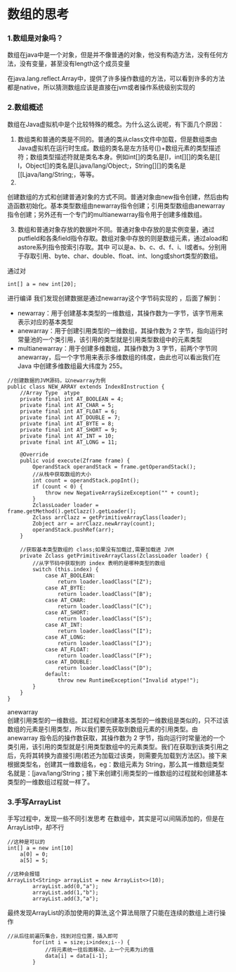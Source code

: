# 数组的思考

### 1.数组是对象吗？

数组在java中是一个对象，但是并不像普通的对象，他没有构造方法，没有任何方法，没有变量，甚至没有length这个成员变量

在java.lang.reflect.Array中，提供了许多操作数组的方法，可以看到许多的方法都是native，所以猜测数组应该是直接在jvm或者操作系统级别实现的

### 2.数组概述

数组在Java虚拟机中是个比较特殊的概念。为什么这么说呢，有下面几个原因：

1. 数组类和普通的类是不同的。普通的类从class文件中加载，但是数组类由Java虚拟机在运行时生成。数组的类名是左方括号([)+数组元素的类型描述符；数组类型描述符就是类名本身。例如int[]的类名是[I，int[][]的类名是[[
   I，Object[]的类名是[Ljava/lang/Object;，String[][]的类名是[[Ljava/lang/String;，等等。
2.

创建数组的方式和创建普通对象的方式不同。普通对象由new指令创建，然后由构造函数初始化。基本类型数组由newarray指令创建；引用类型数组由anewarray指令创建；另外还有一个专门的multianewarray指令用于创建多维数组。

3. 数组和普通对象存放的数据叶不同。普通对象中存放的是实例变量，通过putfield和各条field指令存取。数组对象中存放的则是数组元素，通过<t>aload和<t>astore系列指令按索引存取。其中<t>
   可以是a、b、c、d、f、i、l或者s。分别用于存取引用、byte、char、double、float、int、long或short类型的数组。

通过对

```aidl
int[] a = new int[20];
```

进行编译 我们发现创建数据是通过newarray这个字节码实现的 ，后面了解到：

- newarray：用于创建基本类型的一维数组，其操作数为一字节，该字节用来表示对应的基本类型
- anewarray：用于创建引用类型的一维数组，其操作数为 2 字节，指向运行时常量池的一个类引用，该引用的类型就是引用类型数组中的元素类型
- multianewarray：用于创建多维数组，其操作数为 3 字节，前两个字节同 anewarray，后一个字节用来表示多维数组的纬度，由此也可以看出我们在 Java 中创建多维数组最大纬度为 255。

```aidl
//创建数据的JVM源码，以newarray为例
public class NEW_ARRAY extends Index8Instruction {
    //Array Type  atype
    private final int AT_BOOLEAN = 4;
    private final int AT_CHAR = 5;
    private final int AT_FLOAT = 6;
    private final int AT_DOUBLE = 7;
    private final int AT_BYTE = 8;
    private final int AT_SHORT = 9;
    private final int AT_INT = 10;
    private final int AT_LONG = 11;

    @Override
    public void execute(Zframe frame) {
        OperandStack operandStack = frame.getOperandStack();
        //从栈中获取数组的大小
        int count = operandStack.popInt();
        if (count < 0) {
            throw new NegativeArraySizeException("" + count);
        }
        ZclassLoader loader = frame.getMethod().getClazz().getLoader();
        Zclass arrClazz = getPrimitiveArrayClass(loader);
        Zobject arr = arrClazz.newArray(count);
        operandStack.pushRef(arr);
    }

    //获取基本类型数组的 class;如果没有加载过,需要加载进 JVM
    private Zclass getPrimitiveArrayClass(ZclassLoader loader) {
        //从字节码中获取到的 index 表明的是哪种类型的数组
        switch (this.index) {
            case AT_BOOLEAN:
                return loader.loadClass("[Z");
            case AT_BYTE:
                return loader.loadClass("[B");
            case AT_CHAR:
                return loader.loadClass("[C");
            case AT_SHORT:
                return loader.loadClass("[S");
            case AT_INT:
                return loader.loadClass("[I");
            case AT_LONG:
                return loader.loadClass("[J");
            case AT_FLOAT:
                return loader.loadClass("[F");
            case AT_DOUBLE:
                return loader.loadClass("[D");
            default:
                throw new RuntimeException("Invalid atype!");
        }
    }
}

```

anewarray  
创建引用类型的一维数组。其过程和创建基本类型的一维数组是类似的，只不过该数组的元素是引用类型，所以我们要先获取到数组元素的引用类型。由 anewarray 指令后的操作数获取，其操作数为 2
字节，指向运行时常量池的一个类引用，该引用的类型就是引用类型数组中的元素类型。我们在获取到该类引用之后，先将其转换为直接引用(若还为加载过该类，则需要先加载到方法区)。接下来根据类型名，创建其一维数组名，eg：数组元素为
String，那么其一维数组类型名就是：[java/lang/String；接下来创建引用类型的一维数组的过程就和创建基本类型的一维数组过程就一样了。

### 3.手写ArrayList

手写过程中，发现一些不同引发思考 在数组中，其实是可以间隔添加的，但是在ArrayList中，却不行

```aidl
//这种是可以的
int[] a = new int[10]
    a[0] = 0;
    a[5] = 5;

//这种会报错
ArrayList<String> arrayList = new ArrayList<>(10);
        arrayList.add(0,"a");
        arrayList.add(1,"b");
        arrayList.add(3,"a");
```

最终发现ArrayList的添加使用的算法,这个算法局限了只能在连续的数组上进行操作

```aidl
//从后往前遍历集合，找到对应位置，插入即可
        for(int i = size;i>index;i--) {
            //将元素统一往后面移动，上一个元素为i的值
            data[i] = data[i-1];
        }
```
